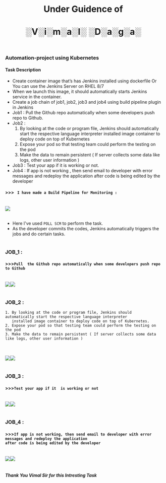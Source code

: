 # <div align="center"> Under Guidence of </div>
# <div align="center"> ░V░i░m░a░l░ ░D░a░g░a░ </div><br>
### Automation-project using Kubernetes
#### Task Description
 - Create container image that’s has Jenkins installed  using dockerfile  Or You can use the Jenkins Server on RHEL 8/7
 - When we launch this image, it should automatically starts Jenkins service in the container.
 - Create a job chain of job1, job2, job3 and  job4 using build pipeline plugin in Jenkins 
 - Job1 : Pull  the Github repo automatically when some developers push repo to Github.
 - Job2 : 
    1. By looking at the code or program file, Jenkins should automatically start the respective language interpreter installed image container to deploy code on top of Kubernetes 
    2.  Expose your pod so that testing team could perform the testing on the pod
    3. Make the data to remain persistent ( If server collects some data like logs, other user information )
 - Job3 : Test your app if it  is working or not.
 - Job4 : If app is not working , then send email to developer with error messages and redeploy the application after code is being edited by the developer


#### >>> ` I have made a Build Pipeline for Monitoring :` <br><br>
<img src="images/Build Pipeline.png"><br><br>
 
- Here I've used `POLL SCM` to perform the task.
- As the developer commits the codes, Jenkins automatically triggers the jobs and do certain tasks.<br><br>
### JOB_1 : 
#### >>>`Pull  the Github repo automatically when some developers push repo to Github`<br><br>
<img src="images/job1.1.png"><img src="images/job1.2.png"><br><br>
### JOB_2 : <br>
```
1. By looking at the code or program file, Jenkins should automatically start the respective language interpreter 
   installed image container to deploy code on top of Kubernetes.
2. Expose your pod so that testing team could perform the testing on the pod
3. Make the data to remain persistent ( If server collects some data like logs, other user information )
``` 
<br><br>
<img src="images/job2.1.png"><img src="images/job2.2.png"><br><br>
### JOB_3 : 
#### >>>`Test your app if it  is working or not`<br><br>
<img src="images/job3.1.png"><img src="images/job3.2.png"><br><br>
### JOB_4 : 
#### >>>`If app is not working, then send email to developer with error messages and redeploy the application` <br> `after code is being edited by the developer`<br><br>
<img src="images/job4.1.png"><img src="images/job4.2.png"><br><br>


##### Thank You Vimal Sir for this Intresting Task
